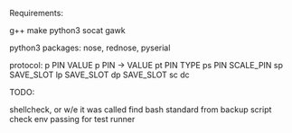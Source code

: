 Requirements:

g++
make
python3
socat
gawk

python3 packages: nose, rednose, pyserial

protocol:
p PIN VALUE
p PIN -> VALUE
pt PIN TYPE
ps PIN SCALE_PIN
sp SAVE_SLOT
lp SAVE_SLOT
dp SAVE_SLOT
sc
dc

TODO:

shellcheck, or w/e it was called
find bash standard from backup script
check env passing for test runner
